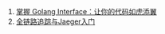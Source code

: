 1. [掌握 Golang Interface：让你的代码如虎添翼](https://juejin.cn/post/7224654430921850936)
2. [全链路追踪与Jaeger入门](https://jckling.github.io/2021/04/02/Jaeger/%E5%85%A8%E9%93%BE%E8%B7%AF%E8%BF%BD%E8%B8%AA%E4%B8%8E%20Jaeger%20%E5%85%A5%E9%97%A8/)
